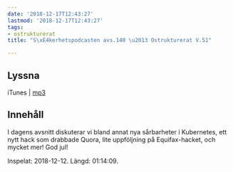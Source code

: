 ```yaml
---
date: '2018-12-17T12:43:27'
lastmod: '2018-12-17T12:43:27'
tags:
- ostrukturerat
title: "S\xE4kerhetspodcasten avs.140 \u2013 Ostrukturerat V.51"

---
```

## Lyssna

iTunes \| [mp3](http://traffic.libsyn.com/sakerhetspodcasten/2018-12-12_Sakerhetspodcasten.mp3)

## Innehåll

I dagens avsnitt diskuterar vi bland annat nya sårbarheter i Kubernetes, ett nytt
hack som drabbade Quora, lite uppföljning på Equifax-hacket, och mycket mer! God jul!

Inspelat: 2018-12-12. Längd: 01:14:09.

